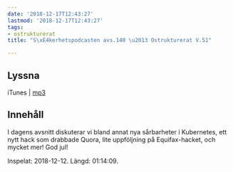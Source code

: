 ```yaml
---
date: '2018-12-17T12:43:27'
lastmod: '2018-12-17T12:43:27'
tags:
- ostrukturerat
title: "S\xE4kerhetspodcasten avs.140 \u2013 Ostrukturerat V.51"

---
```

## Lyssna

iTunes \| [mp3](http://traffic.libsyn.com/sakerhetspodcasten/2018-12-12_Sakerhetspodcasten.mp3)

## Innehåll

I dagens avsnitt diskuterar vi bland annat nya sårbarheter i Kubernetes, ett nytt
hack som drabbade Quora, lite uppföljning på Equifax-hacket, och mycket mer! God jul!

Inspelat: 2018-12-12. Längd: 01:14:09.

